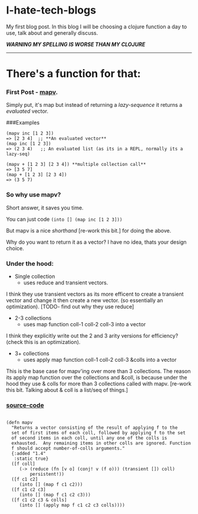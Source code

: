 # I-hate-tech-blogs

My first blog post.
In this blog I will be choosing a clojure function a day to use, talk about and generally discuss. 

***WARNING MY SPELLING IS WORSE THAN MY CLOJURE***

******************************************************

# There's a function for that:

### First Post -  [mapv](https://clojuredocs.org/clojure.core/mapv).

Simply put, it's map but instead of returning a *lazy-sequence* it returns a *evaluated* vector. 

###Examples


````
(mapv inc [1 2 3])
=> [2 3 4]  ;; **An evaluated vector**
(map inc [1 2 3])
=> (2 3 4)   ;; An evaluated list (as its in a REPL, normally its a lazy-seq)

(mapv + [1 2 3] [2 3 4]) **multiple collection call**
=> [3 5 7]
(map + [1 2 3] [2 3 4])
=> (3 5 7)
````

### So why use mapv?
Short answer, it saves you time. 

You can just code `(into [] (map inc [1 2 3]))`

But mapv is a nice _shorthand_ [re-work this bit.] for doing the above.

Why do you want to return it as a vector?
I have no idea, thats your design choice. 



### Under the hood:

* Single collection
  * uses reduce and transient vectors.   

I think they use transient vectors as its more efficent to create a transient vector and change it then create a new vector. (so essentially an optimization).
[TODO- find out why they use reduce]
 
* 2-3    collections
  * uses map function coll-1 coll-2 coll-3 into a vector

I think they explicitly write out the 2 and 3 arity versions for efficiency? (check this is an optimization). 


* 3+     collections
  * uses  apply map function coll-1 coll-2 coll-3 &colls into a vector

This is the base case for mapv'ing over more than 3 collections. The reason its apply map function over the collections and &coll, is because under the hood they use & colls for more than 3 collections called with mapv. [re-work this bit. Talking about & coll is a list/seq of things.] 

### [source-code](https://github.com/clojure/clojure/blob/clojure-1.7.0/src/clj/clojure/core.clj#L6607)

 
````

(defn mapv
  "Returns a vector consisting of the result of applying f to the
  set of first items of each coll, followed by applying f to the set
  of second items in each coll, until any one of the colls is
  exhausted.  Any remaining items in other colls are ignored. Function
  f should accept number-of-colls arguments."
  {:added "1.4"
   :static true}
  ([f coll]
     (-> (reduce (fn [v o] (conj! v (f o))) (transient []) coll)
         persistent!))
  ([f c1 c2]
     (into [] (map f c1 c2)))
  ([f c1 c2 c3]
     (into [] (map f c1 c2 c3)))
  ([f c1 c2 c3 & colls]
     (into [] (apply map f c1 c2 c3 colls))))
     
````


 
     